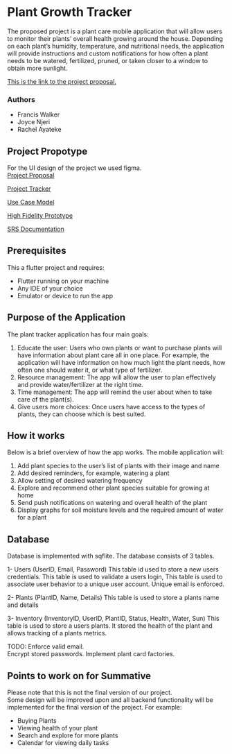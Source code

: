 # Plant Growth Tracker

The proposed project is a plant care mobile application that will allow users to monitor their plants’ overall health growing around the house. Depending on each plant’s humidity, temperature, and nutritional needs, the application will provide instructions and custom notifications for how often a plant needs to be watered, fertilized, pruned, or taken closer to a window to obtain more sunlight.

[This is the link to the project proposal.](https://docs.google.com/document/d/1ulsW3APjbW0lfwVqKMr4JCHsFDbFrHHzirMuvzBlTaU/edit?usp=sharing)

### Authors
 - Francis Walker
 - Joyce Njeri
 - Rachel Ayateke

## Project Propotype

For the UI design of the project we used figma.</br>
[Project Proposal](https://docs.google.com/document/d/1ulsW3APjbW0lfwVqKMr4JCHsFDbFrHHzirMuvzBlTaU/edit?usp=sharing)

[Project Tracker](https://docs.google.com/spreadsheets/d/1k4k3LYp0RKQzIm6yCqmui0TZwmglxDSaxIUVJWzUI1E/edit?usp=sharing)

[Use Case Model](https://drive.google.com/file/d/1hwRNeirzS-5EvXHqB4-gXtAFjjuYzq6n/view?usp=sharing)

[High Fidelity Prototype](https://www.figma.com/file/FBQk8oiWgHxI1hONfdTk8X/Plants-App?node-id=0%3A1)

[SRS Documentation](https://docs.google.com/document/d/1Ubz3csXKA-lcpOi6siukqwOuN22Aalm7EAjAzpGE8U8/edit?usp=sharing)


## Prerequisites

This a flutter project and requires:
- Flutter running on your machine
- Any IDE of your choice
- Emulator or device to run the app

## Purpose of the Application

The plant tracker application has four main goals:

1. Educate the user: Users who own plants or want to purchase plants will have information about plant care all in one place. For example, the application will have information on how much light the plant needs, how often one should water it, or what type of fertilizer.
2. Resource management: The app will allow the user to plan effectively and provide water/fertilizer at the right time. 
3. Time management: The app will remind the user about when to take care of the plant(s).
4. Give users more choices: Once users have access to the types of plants, they can choose which is best suited. 

## How it works

Below is a brief overview of how the app works. The mobile application will:

1. Add plant species to the user’s list of plants with their image and name
2. Add desired reminders, for example, watering a plant 
3. Allow setting of desired watering frequency
4. Explore and recommend other plant species suitable for growing at home
5. Send push notifications on watering and overall health of the plant
6. Display graphs for soil moisture levels and the required amount of water for a plant

## Database

Database is implemented with sqflite. 
The database consists of 3 tables.

1- Users (UserID, Email, Password)
    This table id used to store a new users credentials. 
    This table is used to validate a users login,
    This table is used to associate user behavior to a unique user account. 
    Unique email is enforced.
    
2- Plants (PlantID, Name, Details)
    This table is used to store a plants name and details
    
3- Inventory (InventoryID, UserID, PlantID, Status, Health, Water, Sun)
    This table is used to store a users plants. 
    It stored the health of the plant and allows tracking of a plants metrics. 
    
TODO: 
    Enforce valid email.  
    Encrypt stored passwords.
    Implement plant card factories. 
    
    
## Points to work on for Summative

Please note that this is not the final version of our project. <br>
Some design will be improved upon and all backend functionality will be implemented for the final version of the project. For example:

- Buying Plants
- Viewing health of your plant
- Search and explore for more plants
- Calendar for viewing daily tasks
